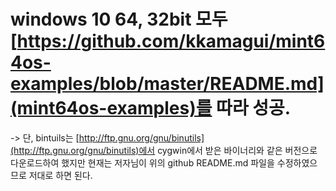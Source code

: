 # windows 10 64, 32bit 모두 [https://github.com/kkamagui/mint64os-examples/blob/master/README.md](mint64os-examples)를 따라 성공.
-> 단, bintuils는 [http://ftp.gnu.org/gnu/binutils](http://ftp.gnu.org/gnu/binutils)에서 cygwin에서 받은 바이너리와 같은 버전으로 다운로드하여 했지만 현재는 저자님이 위의 github README.md 파일을 수정하였으므로 저대로 하면 된다.
